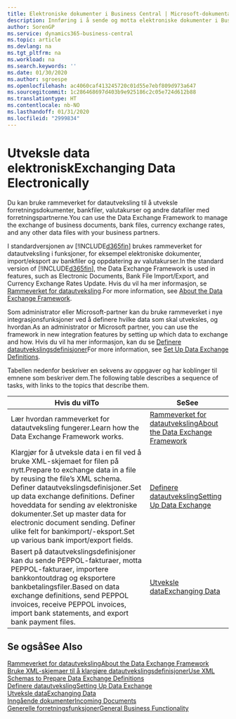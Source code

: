 ```yaml
---
title: Elektroniske dokumenter i Business Central | Microsoft-dokumentasjon
description: Innføring i å sende og motta elektroniske dokumenter i Business Central.
author: SorenGP
ms.service: dynamics365-business-central
ms.topic: article
ms.devlang: na
ms.tgt_pltfrm: na
ms.workload: na
ms.search.keywords: ''
ms.date: 01/30/2020
ms.author: sgroespe
ms.openlocfilehash: ac4060caf413245720c01d55e7ebf809d973a647
ms.sourcegitcommit: 1c286468697d403b9e925186c2c05e724d612b88
ms.translationtype: HT
ms.contentlocale: nb-NO
ms.lasthandoff: 01/31/2020
ms.locfileid: "2999834"
---
```

# <a name="exchanging-data-electronically"></a><span data-ttu-id="fcdd9-103">Utveksle data elektronisk</span><span class="sxs-lookup"><span data-stu-id="fcdd9-103">Exchanging Data Electronically</span></span>
<span data-ttu-id="fcdd9-104">Du kan bruke rammeverket for datautveksling til å utveksle forretningsdokumenter, bankfiler, valutakurser og andre datafiler med forretningspartnerne.</span><span class="sxs-lookup"><span data-stu-id="fcdd9-104">You can use the Data Exchange Framework to manage the exchange of business documents, bank files, currency exchange rates, and any other data files with your business partners.</span></span>

<span data-ttu-id="fcdd9-105">I standardversjonen av [!INCLUDE[d365fin](includes/d365fin_md.md)] brukes rammeverket for datautveksling i funksjoner, for eksempel elektroniske dokumenter, import/eksport av bankfiler og oppdatering av valutakurser.</span><span class="sxs-lookup"><span data-stu-id="fcdd9-105">In the standard version of [!INCLUDE[d365fin](includes/d365fin_md.md)], the Data Exchange Framework is used in features, such as Electronic Documents, Bank File Import/Export, and Currency Exchange Rates Update.</span></span> <span data-ttu-id="fcdd9-106">Hvis du vil ha mer informasjon, se [Rammeverket for datautveksling](across-about-the-data-exchange-framework.md).</span><span class="sxs-lookup"><span data-stu-id="fcdd9-106">For more information, see [About the Data Exchange Framework](across-about-the-data-exchange-framework.md).</span></span>

<span data-ttu-id="fcdd9-107">Som administrator eller Microsoft-partner kan du bruke rammeverket i nye integrasjonsfunksjoner ved å definere hvilke data som skal utveksles, og hvordan.</span><span class="sxs-lookup"><span data-stu-id="fcdd9-107">As an administrator or Microsoft partner, you can use the framework in new integration features by setting up which data to exchange and how.</span></span> <span data-ttu-id="fcdd9-108">Hvis du vil ha mer informasjon, kan du se [Definere datautvekslingsdefinisjoner](across-how-to-set-up-data-exchange-definitions.md)</span><span class="sxs-lookup"><span data-stu-id="fcdd9-108">For more information, see [Set Up Data Exchange Definitions](across-how-to-set-up-data-exchange-definitions.md).</span></span>

<span data-ttu-id="fcdd9-109">Tabellen nedenfor beskriver en sekvens av oppgaver og har koblinger til emnene som beskriver dem.</span><span class="sxs-lookup"><span data-stu-id="fcdd9-109">The following table describes a sequence of tasks, with links to the topics that describe them.</span></span>  

|<span data-ttu-id="fcdd9-110">Hvis du vil</span><span class="sxs-lookup"><span data-stu-id="fcdd9-110">To</span></span>|<span data-ttu-id="fcdd9-111">Se</span><span class="sxs-lookup"><span data-stu-id="fcdd9-111">See</span></span>|  
|--------|---------|  
|<span data-ttu-id="fcdd9-112">Lær hvordan rammeverket for datautveksling fungerer.</span><span class="sxs-lookup"><span data-stu-id="fcdd9-112">Learn how the Data Exchange Framework works.</span></span>|[<span data-ttu-id="fcdd9-113">Rammeverket for datautveksling</span><span class="sxs-lookup"><span data-stu-id="fcdd9-113">About the Data Exchange Framework</span></span>](across-about-the-data-exchange-framework.md)|  
|<span data-ttu-id="fcdd9-114">Klargjør for å utveksle data i en fil ved å bruke XML-skjemaet for filen på nytt.</span><span class="sxs-lookup"><span data-stu-id="fcdd9-114">Prepare to exchange data in a file by reusing the file’s XML schema.</span></span> <span data-ttu-id="fcdd9-115">Definer datautvekslingsdefinisjoner.</span><span class="sxs-lookup"><span data-stu-id="fcdd9-115">Set up data exchange definitions.</span></span> <span data-ttu-id="fcdd9-116">Definer hoveddata for sending av elektroniske dokumenter.</span><span class="sxs-lookup"><span data-stu-id="fcdd9-116">Set up master data for electronic document sending.</span></span> <span data-ttu-id="fcdd9-117">Definer ulike felt for bankimport/-eksport.</span><span class="sxs-lookup"><span data-stu-id="fcdd9-117">Set up various bank import/export fields.</span></span>|[<span data-ttu-id="fcdd9-118">Definere datautveksling</span><span class="sxs-lookup"><span data-stu-id="fcdd9-118">Setting Up Data Exchange</span></span>](across-set-up-data-exchange.md)|  
|<span data-ttu-id="fcdd9-119">Basert på datautvekslingsdefinisjoner kan du sende PEPPOL-fakturaer, motta PEPPOL-fakturaer, importere bankkontoutdrag og eksportere bankbetalingsfiler.</span><span class="sxs-lookup"><span data-stu-id="fcdd9-119">Based on data exchange definitions, send PEPPOL invoices, receive PEPPOL invoices, import bank statements, and export bank payment files.</span></span>|[<span data-ttu-id="fcdd9-120">Utveksle data</span><span class="sxs-lookup"><span data-stu-id="fcdd9-120">Exchanging Data</span></span>](across-exchange-data.md)|  

## <a name="see-also"></a><span data-ttu-id="fcdd9-121">Se også</span><span class="sxs-lookup"><span data-stu-id="fcdd9-121">See Also</span></span>  
[<span data-ttu-id="fcdd9-122">Rammeverket for datautveksling</span><span class="sxs-lookup"><span data-stu-id="fcdd9-122">About the Data Exchange Framework</span></span>](across-about-the-data-exchange-framework.md)  
[<span data-ttu-id="fcdd9-123">Bruke XML-skjemaer til å klargjøre datautvekslingsdefinisjoner</span><span class="sxs-lookup"><span data-stu-id="fcdd9-123">Use XML Schemas to Prepare Data Exchange Definitions</span></span>](across-how-to-use-xml-schemas-to-prepare-data-exchange-definitions.md)  
[<span data-ttu-id="fcdd9-124">Definere datautveksling</span><span class="sxs-lookup"><span data-stu-id="fcdd9-124">Setting Up Data Exchange</span></span>](across-set-up-data-exchange.md)  
[<span data-ttu-id="fcdd9-125">Utveksle data</span><span class="sxs-lookup"><span data-stu-id="fcdd9-125">Exchanging Data</span></span>](across-exchange-data.md)  
[<span data-ttu-id="fcdd9-126">Inngående dokumenter</span><span class="sxs-lookup"><span data-stu-id="fcdd9-126">Incoming Documents</span></span>](across-income-documents.md)  
[<span data-ttu-id="fcdd9-127">Generelle forretningsfunksjoner</span><span class="sxs-lookup"><span data-stu-id="fcdd9-127">General Business Functionality</span></span>](ui-across-business-areas.md)
